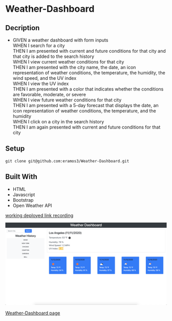 # Weather-Dashboard

## Decription

* GIVEN a weather dashboard with form inputs<br>
WHEN I search for a city<br>
THEN I am presented with current and future conditions for that city and that city is added to the search history<br>
WHEN I view current weather conditions for that city<br>
THEN I am presented with the city name, the date, an icon representation of weather conditions, the temperature, the humidity, the wind speed, and the UV index<br>
WHEN I view the UV index<br>
THEN I am presented with a color that indicates whether the conditions are favorable, moderate, or severe<br>
WHEN I view future weather conditions for that city<br>
THEN I am presented with a 5-day forecast that displays the date, an icon representation of weather conditions, the temperature, and the humidity<br>
WHEN I click on a city in the search history<br>
THEN I am again presented with current and future conditions for that city<br>
## Setup
```
git clone git@github.com:eramos3/Weather-Dashboard.git
```
## Built With
* HTML
* Javascript
* Bootstrap
* Open Weather API

[working deployed link recording](https://drive.google.com/file/d/1YGKn_moUuIFWGJ9B6L-Gdh3I-urqNRzm/view)

![Weather-Dashboard Screenshot](./assets/images/dashboard.png)

[Weather-Dashboard page](https://eramos3.github.io/Weather-Dashboard/)